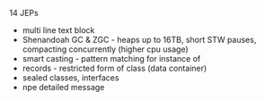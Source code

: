 14 JEPs

- multi line text block
- Shenandoah GC & ZGC - heaps up to 16TB, short STW pauses, compacting concurrently (higher cpu usage)
- smart casting - pattern matching for instance of
- records - restricted form of class (data container)
- sealed classes, interfaces
- npe detailed message
